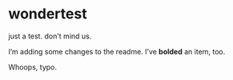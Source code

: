 # wondertest
just a test. don't mind us.

I’m adding some changes to the readme. I’ve **bolded** an item, too.

Whoops, typo.
